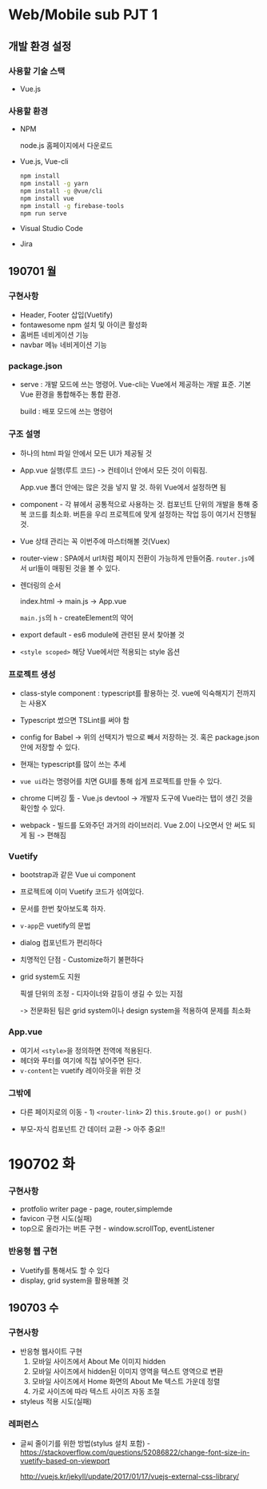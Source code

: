 # Web/Mobile sub PJT 1

## 개발 환경 설정

### 사용할 기술 스택

- Vue.js



### 사용할 환경

- NPM

  node.js 홈페이지에서 다운로드

- Vue.js, Vue-cli

  ```bash
  npm install
  npm install -g yarn
  npm install -g @vue/cli
  npm install vue
  npm install -g firebase-tools
  npm run serve
  ```

- Visual Studio Code

- Jira



## 190701 월

### 구현사항

- Header, Footer 삽입(Vuetify)
- fontawesome npm 설치 및 아이콘 활성화
- 홈버튼 네비게이션 기능
- navbar 메뉴 네비게이션 기능



### package.json

- serve : 개발 모드에 쓰는 명령어. Vue-cli는 Vue에서 제공하는 개발 표준. 기본 Vue 환경을 통합해주는 통합 환경. 

  build : 배포 모드에 쓰는 명령어



### 구조 설명

- 하나의 html 파일 안에서 모든 UI가 제공될 것

- App.vue 실행(루트 코드) -> 컨테이너 안에서 모든 것이 이뤄짐.

  App.vue 폴더 안에는 많은 것을 넣지 말 것. 하위 Vue에서 설정하면 됨

- component - 각 뷰에서 공통적으로 사용하는 것. 컴포넌트 단위의 개발을 통해 중복 코드를 최소화. 버튼을 우리 프로젝트에 맞게 설정하는 작업 등이 여기서 진행될 것. 

- Vue 상태 관리는 꼭 이번주에 마스터해볼 것(Vuex)

- router-view : SPA에서 url처럼 페이지 전환이 가능하게 만들어줌. `router.js`에서 url들이 매핑된 것을 볼 수 있다.

- 렌더링의 순서

  index.html -> main.js -> App.vue

  `main.js`의 `h` - createElement의 약어

- export default - es6 module에 관련된 문서 찾아볼 것

- `<style scoped>` 해당 Vue에서만 적용되는 style 옵션





### 프로젝트 생성

- class-style component : typescript를 활용하는 것. vue에 익숙해지기 전까지는 사용X
- Typescript 썼으면 TSLint를 써야 함
- config for Babel -> 위의 선택지가 밖으로 빼서 저장하는 것. 혹은 package.json 안에 저장할 수 있다.



- 현재는 typescript를 많이 쓰는 추세
- `vue ui`라는 명령어를 치면 GUI를 통해 쉽게 프로젝트를 만들 수 있다.

- chrome 디버깅 툴 - Vue.js devtool -> 개발자 도구에 Vue라는 탭이 생긴 것을 확인할 수 있다.
- webpack - 빌드를 도와주던 과거의 라이브러리. Vue 2.0이 나오면서 안 써도 되게 됨 -> 편해짐



### Vuetify

- bootstrap과 같은 Vue ui component

- 프로젝트에 이미 Vuetify 코드가 섞여있다.

- 문서를 한번 찾아보도록 하자.

- `v-app`은 vuetify의 문법

- dialog 컴포넌트가 편리하다

- 치명적인 단점 - Customize하기 불편하다

- grid system도 지원

  픽셀 단위의 조정 - 디자이너와 갈등이 생길 수 있는 지점

  -> 전문화된 팀은 grid system이나 design system을 적용하여 문제를 최소화



### App.vue

- 여기서 `<style>`을 정의하면 전역에 적용된다.
- 헤더와 푸터를 여기에 직접 넣어주면 된다.
- `v-content`는 vuetify 레이아웃을 위한 것



### 그밖에

- 다른 페이지로의 이동 - 1) `<router-link>`  2) `this.$route.go() or push()`

- 부모-자식 컴포넌트 간 데이터 교환 -> 아주 중요!!





# 190702 화

### 구현사항

- protfolio writer page - page, router,simplemde
- favicon 구현 시도(실패)
- top으로 올라가는 버튼 구현 - window.scrollTop, eventListener



### 반응형 웹 구현

- Vuetify를 통해서도 할 수 있다
- display, grid system을 활용해볼 것





## 190703 수

### 구현사항

- 반응형 웹사이트 구현
  1. 모바일 사이즈에서 About Me 이미지 hidden
  2. 모바일 사이즈에서 hidden된 이미지 영역을 텍스트 영역으로 변환
  3. 모바일 사이즈에서 Home 화면의 About Me 텍스트 가운데 정렬
  4. 가로 사이즈에 따라 텍스트 사이즈 자동 조절
- styleus 적용 시도(실패)



### 레퍼런스

- 글씨 줄이기를 위한 방법(stylus 설치 포함) - https://stackoverflow.com/questions/52086822/change-font-size-in-vuetify-based-on-viewport

  http://vuejs.kr/jekyll/update/2017/01/17/vuejs-external-css-library/











